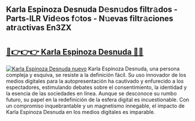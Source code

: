 ## Karla Espinoza Desnuda D𝚎sn𝚞dos filtr𝚊dos - Parts-lLR Vid𝚎os f𝚘tos - N𝚞evas filtr𝚊ciones atr𝚊ctivas En3ZX

# <h2><a href="http://mb0gu8.tromn.icu/?c=Karla+Espinoza+Desnuda">🔗👉👉👉 Karla Espinoza Desnuda 🔗🔗</a></h2>

[![Karla Espinoza Desnuda nuevo](https://i.imgur.com/pEAQMta.gif)](http://mb0gu8.tromn.icu/?c=Karla+Espinoza+Desnuda)
Karla Espinoza Desnuda, una persona compleja y esquiva, se resiste a la definición fácil. Su uso innovador de los medios digitales para la autopresentación ha cautivado y enfurecido a los espectadores, estimulando debates sobre el consentimiento, la identidad y la esencia de las sociedades en línea. Aunque se desconoce su rumbo futuro, su papel en la redefinición de la esfera digital es incuestionable. Con un compromiso inquebrantable y un magnetismo innegable, el impacto de Karla Espinoza Desnuda en los medios digitales es imparable.
